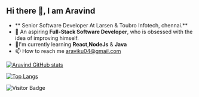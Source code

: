 <!-- ### Hi there 👋 -->

<!--
**aravind4799/aravind4799** is a ✨ _special_ ✨ repository because its `README.md` (this file) appears on your GitHub profile.--->

## Hi there 👋, I am Aravind
 
<!-- - 🔭 I’m currently working on ... -->
<!-- - 🌱 I’m currently learning about Full Stack Web Development 
 -->
- ** Senior Software Developer At Larsen & Toubro Infotech, chennai.**
- 🔭 An aspiring **Full-Stack Software Developer**, who is obsessed with the idea of improving himself.
- 🌱I'm currently learning **React**,**NodeJs** & **Java**
- 📫 How to reach me araviku04@gmail.com


[![Aravind GitHub stats](https://github-readme-stats.vercel.app/api?username=aravind4799&show_icons=true&theme=radical
)](https://github.com/anuraghazra/github-readme-stats)

[![Top Langs](https://github-readme-stats.vercel.app/api/top-langs/?username=aravind4799&layout=compact)](https://github.com/anuraghazra/github-readme-stats)


![Visitor Badge](https://visitor-badge.laobi.icu/badge?page_id=aravind4799_Github)
